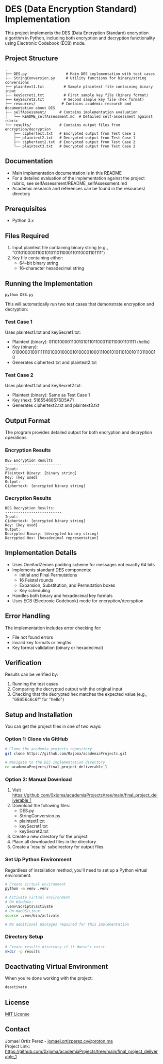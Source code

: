 # DES (Data Encryption Standard) Implementation
This project implements the DES (Data Encryption Standard) encryption algorithm in Python, including both encryption and decryption functionality using Electronic Codebook (ECB) mode.

## Project Structure
```
.
├── DES.py                  # Main DES implementation with test cases
├── StringConversion.py     # Utility functions for binary/string conversions
├── plaintext1.txt         # Sample plaintext file containing binary input
├── keySecret1.txt         # First sample key file (binary format)
├── keySecret2.txt         # Second sample key file (hex format)
├── resources/            # Contains academic research and documentation about DES
├── selfAssessment/      # Contains implementation evaluation
│   └── README_selfAssessment.md  # Detailed self-assessment against rubric
└── results/             # Contains output files from encryption/decryption
    ├── ciphertext.txt   # Encrypted output from Test Case 1
    ├── plaintext2.txt   # Decrypted output from Test Case 1
    ├── ciphertext2.txt  # Encrypted output from Test Case 2
    └── plaintext3.txt   # Decrypted output from Test Case 2
```
## Documentation
- Main implementation documentation is in this README
- For a detailed evaluation of the implementation against the project rubric, see selfAssessment/README_selfAssessment.md
- Academic research and references can be found in the resources/ directory

## Prerequisites
- Python 3.x

## Files Required
1. Input plaintext file containing binary string (e.g., "0110100001100101011011000110110001101111")
2. Key file containing either:
   - 64-bit binary string
   - 16-character hexadecimal string

## Running the Implementation
```bash
python DES.py
```

This will automatically run two test cases that demonstrate encryption and decryption:

### Test Case 1
Uses plaintext1.txt and keySecret1.txt:
- Plaintext (binary): 0110100001100101011011000110110001101111 (hello)
- Key (binary): 0100000100111111010001000010100001000111001010110100101101100010
- Generates ciphertext.txt and plaintext2.txt

### Test Case 2
Uses plaintext1.txt and keySecret2.txt:
- Plaintext (binary): Same as Test Case 1
- Key (hex): 51655468576D5A71
- Generates ciphertext2.txt and plaintext3.txt

## Output Format
The program provides detailed output for both encryption and decryption operations:

### Encryption Results
```
DES Encryption Results
--------------------------
Input:
Plaintext Binary: [binary string]
Key: [key used]
Output:
Ciphertext: [encrypted binary string]
```

### Decryption Results
```
DES Decryption Results:
--------------------------
Input:
Ciphertext: [encrypted binary string]
Key: [key used]
Output:
Decrypted Binary: [decrypted binary string]
Decrypted Hex: [hexadecimal representation]
```

## Implementation Details
- Uses OneAndZeroes padding scheme for messages not exactly 64 bits
- Implements standard DES components:
  - Initial and Final Permutations
  - 16 Feistel rounds
  - Expansion, Substitution, and Permutation boxes
  - Key scheduling
- Handles both binary and hexadecimal key formats
- Uses ECB (Electronic Codebook) mode for encryption/decryption

## Error Handling
The implementation includes error checking for:
- File not found errors
- Invalid key formats or lengths
- Key format validation (binary or hexadecimal)

## Verification
Results can be verified by:
1. Running the test cases
2. Comparing the decrypted output with the original input
3. Checking that the decrypted hex matches the expected value (e.g., "68656c6c6f" for "hello")

## Setup and Installation

You can get the project files in one of two ways:

### Option 1: Clone via GitHub
```bash
# Clone the academia projects repository
git clone https://github.com/0xjoma/academiaProjects.git

# Navigate to the DES implementation directory
cd academiaProjects/final_project_deliverable_1
```

### Option 2: Manual Download
1. Visit https://github.com/0xjoma/academiaProjects/tree/main/final_project_deliverable_1
2. Download the following files:
   - DES.py
   - StringConversion.py
   - plaintext1.txt
   - keySecret1.txt
   - keySecret2.txt
3. Create a new directory for the project
4. Place all downloaded files in the directory
5. Create a 'results' subdirectory for output files

### Set Up Python Environment
Regardless of installation method, you'll need to set up a Python virtual environment:

```bash
# Create virtual environment
python -m venv .venv

# Activate virtual environment
# On Windows:
.venv\Scripts\activate
# On macOS/Linux:
source .venv/bin/activate

# No additional packages required for this implementation
```

### Directory Setup
```bash
# Create results directory if it doesn't exist
mkdir -p results
```

## Deactivating Virtual Environment
When you're done working with the project:
```bash
deactivate
```
## License
[MIT License](https://opensource.org/licenses/MIT)

## Contact
Jomael Ortiz Perez - jomael.ortizperez.cv@proton.me\
Project Link: https://github.com/0xjoma/academiaProjects/tree/main/final_project_deliverable_1
